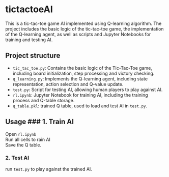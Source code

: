 # tictactoeAI

This is a tic-tac-toe game AI implemented using Q-learning algorithm. The project includes the basic logic of the tic-tac-toe game, the implementation of the Q-learning agent, as well as scripts and Jupyter Notebooks for training and testing AI.

## Project structure 

- `tic_tac_toe.py`: Contains the basic logic of the Tic-Tac-Toe game, including board initialization, step processing and victory checking.
- `q_learning.py`: Implements the Q-learning agent, including state representation, action selection and Q-value update.
- `test.py`: Script for testing AI, allowing human players to play against AI.
- `rl.ipynb`: Jupyter Notebook for training AI, including the training process and Q-table storage.
- `q_table.pkl`: trained Q table, used to load and test AI in `test.py`.

## Usage ### 1. Train AI 

Open `rl.ipynb`  
Run all cells to rain AI   
Save the Q table.  

### 2. Test AI ​​

run `test.py` to play against the trained AI.

